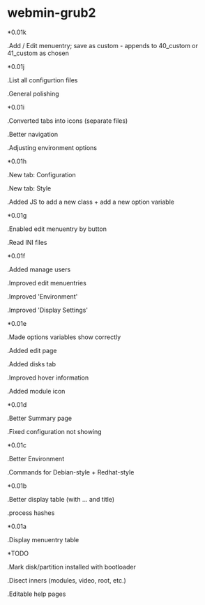 # webmin-grub2


*0.01k

.Add / Edit menuentry; save as custom - appends to 40_custom or 41_custom as chosen


*0.01j

.List all configurtion files

.General polishing


*0.01i

.Converted tabs into icons (separate files)

.Better navigation

.Adjusting environment options


*0.01h

.New tab: Configuration

.New tab: Style

.Added JS to add a new class + add a new option variable


*0.01g

.Enabled edit menuentry by button

.Read INI files


*0.01f

.Added manage users

.Improved edit menuentries

.Improved 'Environment'

.Improved 'Display Settings'


*0.01e

.Made options variables show correctly

.Added edit page

.Added disks tab

.Improved hover information

.Added module icon


*0.01d

.Better Summary page

.Fixed configuration not showing


*0.01c

.Better Environment

.Commands for Debian-style + Redhat-style


*0.01b

.Better display table (with ... and title)

.process hashes


*0.01a

.Display menuentry table



*TODO

.Mark disk/partition installed with bootloader

.Disect inners (modules, video, root, etc.)

.Editable help pages
